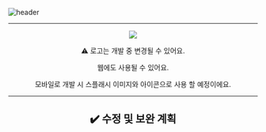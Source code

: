![header](https://capsule-render.vercel.app/api?type=Venom&color=gradient&height=300&section=header&text=Dream%20Catcher&fontSize=100&animation=fadeIn&fontAlignY=38&desc=ProjectX%20Web%20Mobile%20Programming&descAlignY=55&descAlign=70)
<hr>
<div align = center>
  <img src="https://github.com/KwonDongIk/ProjectX_Daegu/assets/138635752/beb61942-0b78-4393-abc6-7f422e269466"><br>
  <p>⚠️ 로고는 개발 중 변경될 수 있어요.<br></p>
  <p>웹에도 사용될 수 있어요.</p>
  <p>모바일로 개발 시 스플래시 이미지와 아이콘으로 사용 할 예정이에요.<br></p>
  <hr>
<h2>✔️ 수정 및 보완 계획</h2>
</div>
